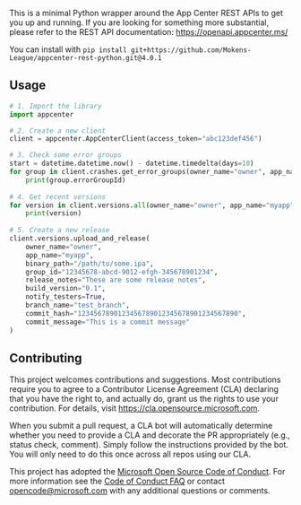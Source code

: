This is a minimal Python wrapper around the App Center REST APIs to get you up and running. If you are looking for something more substantial, please refer to the REST API documentation: https://openapi.appcenter.ms/

You can install with `pip install git+https://github.com/Mokens-League/appcenter-rest-python.git@4.0.1`

## Usage

```python
# 1. Import the library
import appcenter

# 2. Create a new client
client = appcenter.AppCenterClient(access_token="abc123def456")

# 3. Check some error groups
start = datetime.datetime.now() - datetime.timedelta(days=10)
for group in client.crashes.get_error_groups(owner_name="owner", app_name="myapp", start_time=start):
    print(group.errorGroupId)
    
# 4. Get recent versions
for version in client.versions.all(owner_name="owner", app_name="myapp"):
    print(version)
    
# 5. Create a new release
client.versions.upload_and_release(
    owner_name="owner",
    app_name="myapp",
    binary_path="/path/to/some.ipa",
    group_id="12345678-abcd-9012-efgh-345678901234",
    release_notes="These are some release notes",
    build_version="0.1",
    notify_testers=True,
    branch_name="test_branch",
    commit_hash="1234567890123456789012345678901234567890",
    commit_message="This is a commit message"
)
```

## Contributing

This project welcomes contributions and suggestions.  Most contributions require you to agree to a
Contributor License Agreement (CLA) declaring that you have the right to, and actually do, grant us
the rights to use your contribution. For details, visit https://cla.opensource.microsoft.com.

When you submit a pull request, a CLA bot will automatically determine whether you need to provide
a CLA and decorate the PR appropriately (e.g., status check, comment). Simply follow the instructions
provided by the bot. You will only need to do this once across all repos using our CLA.

This project has adopted the [Microsoft Open Source Code of Conduct](https://opensource.microsoft.com/codeofconduct/).
For more information see the [Code of Conduct FAQ](https://opensource.microsoft.com/codeofconduct/faq/) or
contact [opencode@microsoft.com](mailto:opencode@microsoft.com) with any additional questions or comments.

